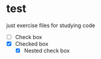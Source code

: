 <h1>test</h1>

just exercise files for studying code

- [ ] Check box
- [x] Checked box
    - [x] Nested check box
